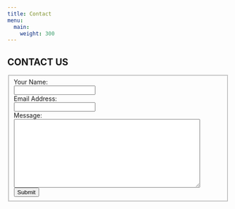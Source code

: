 ```yaml
---
title: Contact
menu:
  main:
    weight: 300
---
```

## CONTACT US

<form id='Contact' method='post' action="/contact_thanks/" data-netlify="true" netlify-honeypot="trapit">
  <fieldset >
    <div class='container'>
      <label for='name' >Your Name: </label><br/>
      <input type='text' name='name' id='name'/><br/>
    </div>
    <div class='container'>
      <label for='email' >Email Address:</label><br/>
      <input type='text' name='email' id='email'/><br/>
    </div>
    <div class='container'>
      <label for='message' >Message:</label><br/>
      <textarea rows="10" cols="50" name='message' id='message'></textarea>
    </div>
    <div class='container'>
      <input type="text" name="trapit" value="" style="display:none">
      <input type='submit' name='Submit' value='Submit' />
    </div>
  </fieldset>
</form>
